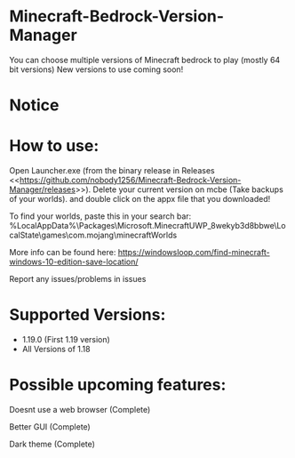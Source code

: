 # Minecraft-Bedrock-Version-Manager
You can choose multiple versions of Minecraft bedrock to play (mostly 64 bit versions)
New versions to use coming soon!

# Notice

# How to use:
Open Launcher.exe (from the binary release in Releases <<<https://github.com/nobody1256/Minecraft-Bedrock-Version-Manager/releases>>>). Delete your current version on mcbe (Take backups of your worlds).
and double click on the appx file that you downloaded!

To find your worlds, paste this in your search bar:
%LocalAppData%\Packages\Microsoft.MinecraftUWP_8wekyb3d8bbwe\LocalState\games\com.mojang\minecraftWorlds

More info can be found here: https://windowsloop.com/find-minecraft-windows-10-edition-save-location/

Report any issues/problems in issues

# Supported Versions:
+ 1.19.0 (First 1.19 version)
+ All Versions of 1.18



# Possible upcoming features:








Doesnt use a web browser (Complete)










Better GUI (Complete)











Dark theme (Complete)







